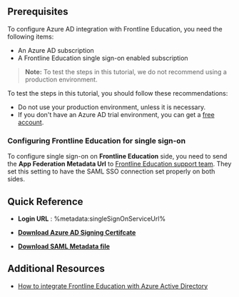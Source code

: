 ## Prerequisites

To configure Azure AD integration with Frontline Education, you need the following items:

- An Azure AD subscription
- A Frontline Education single sign-on enabled subscription

> **Note:**
> To test the steps in this tutorial, we do not recommend using a production environment.

To test the steps in this tutorial, you should follow these recommendations:

- Do not use your production environment, unless it is necessary.
- If you don't have an Azure AD trial environment, you can get a [free account](https://azure.microsoft.com/free/).

### Configuring Frontline Education for single sign-on

To configure single sign-on on **Frontline Education** side, you need to send the **App Federation Metadata Url** to [Frontline Education support team](mailto:support@frontlineed.com). They set this setting to have the SAML SSO connection set properly on both sides.

## Quick Reference

* **Login URL** : %metadata:singleSignOnServiceUrl%

* **[Download Azure AD Signing Certifcate](%metadata:CertificateDownloadRawUrl%)**

* **[Download SAML Metadata file](%metadata:metadataDownloadUrl%)**



## Additional Resources

* [How to integrate Frontline Education with Azure Active Directory](https://docs.microsoft.com/azure/active-directory/saas-apps/frontline-education-tutorial)
